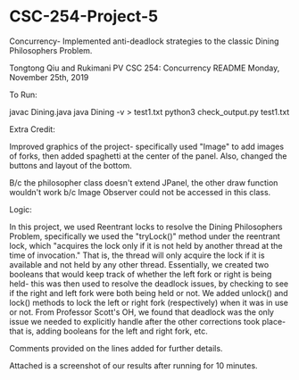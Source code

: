 # CSC-254-Project-5
Concurrency- Implemented anti-deadlock strategies to the classic Dining Philosophers Problem. 

Tongtong Qiu and Rukimani PV 
CSC 254: Concurrency 
README 
Monday, November 25th, 2019 


To Run:

javac Dining.java 
java Dining -v > test1.txt 
python3 check_output.py test1.txt

Extra Credit:

Improved graphics of the project- specifically used "Image" to add images of forks, then added spaghetti at the center of the panel. Also, changed the buttons and layout of the bottom.

B/c the philosopher class doesn't extend JPanel, the other draw function wouldn't work b/c Image Observer could not be accessed in this class. 

Logic:

In this project, we used Reentrant locks to resolve the Dining Philosophers Problem, specifically we used the "tryLock()" method under the reentrant lock, which "acquires the lock only if it is not held by another thread at the time of invocation." That is, the thread will only acquire the lock if it is available and not held by any other thread. Essentially, we created two booleans that would keep track of whether the left fork or right is being held- this was then used to resolve the deadlock issues, by checking to see if the right and left fork were both being held or not. We added unlock() and lock() methods to lock the left or right fork (respectively) when it was in use or not. From Professor Scott's OH, we found that deadlock was the only issue we needed to explicitly handle after the other corrections took place- that is, adding booleans for the left and right fork, etc. 

Comments provided on the lines added for further details.

Attached is a screenshot of our results after running for 10 minutes. 
